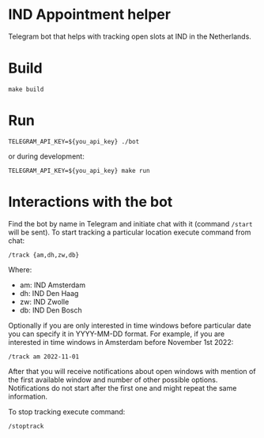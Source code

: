 # IND Appointment helper

Telegram bot that helps with tracking open slots at IND in the Netherlands.

# Build

```shell
make build
```

# Run

```shell
TELEGRAM_API_KEY=${you_api_key} ./bot
```

or during development:
```shell
TELEGRAM_API_KEY=${you_api_key} make run
```

# Interactions with the bot

Find the bot by name in Telegram and initiate chat with it (command `/start` will be sent).
To start tracking a particular location execute command from chat:
```
/track {am,dh,zw,db}
```

Where:
- am: IND Amsterdam
- dh: IND Den Haag
- zw: IND Zwolle
- db: IND Den Bosch

Optionally if you are only interested in time windows before particular date you can specify it in YYYY-MM-DD format.
For example, if you are interested in time windows in Amsterdam before November 1st 2022:
```
/track am 2022-11-01
```

After that you will receive notifications about open windows with mention of the first available window and number of
other possible options. Notifications do not start after the first one and might repeat the same information.

To stop tracking execute command:
```
/stoptrack
```
